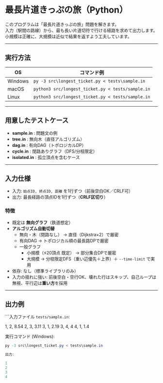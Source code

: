 # 最長片道きっぷの旅（Python）

このプログラムは「最長片道きっぷの旅」問題を解きます。  
入力（駅間の路線）から、最も長い片道切符で行ける経路を求めて出力します。  
小規模は正確に、大規模は近似で結果を返すよう工夫しています。

---

## 実行方法

| OS      | コマンド例 |
|---------|------------|
| Windows | `py -3 src\longest_ticket.py < tests\sample.in` |
| macOS   | `python3 src/longest_ticket.py < tests/sample.in` |
| Linux   | `python3 src/longest_ticket.py < tests/sample.in` |

---

## 用意したテストケース

- **sample.in** : 問題文の例  
- **tree.in** : 無向木（直径アルゴリズム）  
- **dag.in** : 有向DAG（トポロジカルDP）  
- **cycle.in** : 閉路ありグラフ（DFS/分枝限定）  
- **isolated.in** : 孤立頂点を含むケース  

---

## 入力仕様

- 入力: `始点ID, 終点ID, 距離` を1行ずつ（前後空白OK／CRLF可）  
- 出力: 最長経路の頂点IDを1行ずつ（**CRLF区切り**）

### 特徴
- 既定は **無向グラフ**（鉄道想定）
- **アルゴリズム自動切替**
  - 無向・木（閉路なし） → 直径（Dijkstra×2）で厳密
  - 有向DAG → トポロジカル順の最長路DPで厳密
  - 一般グラフ
    - 小規模（≤20頂点 既定） → 部分集合DPで厳密
    - 大規模 → 分枝限定DFS（重い辺優先＋上界）＋ `--time-limit` で実用
- 依存: なし（標準ライブラリのみ）
- 入力の揺れに強い: 前後空白・空行OK、壊れた行はスキップ、自己ループは無視、平行辺は**重い方**を採用

---

## 出力例

```入力ファイル `tests/sample.in`:

1, 2, 8.54
2, 3, 3.11
3, 1, 2.19
3, 4, 4
4, 1, 1.4

実行コマンド (Windows):

```powershell
py -3 src\longest_ticket.py < tests\sample.in

出力:

1
2
3
4

